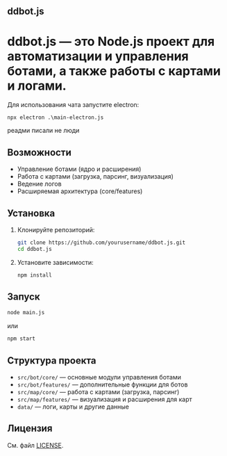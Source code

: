 ## ddbot.js

# ddbot.js — это Node.js проект для автоматизации и управления ботами, а также работы с картами и логами.

Для использования чата запустите electron:
```
npx electron .\main-electron.js
```

реадми писали не люди

## Возможности

- Управление ботами (ядро и расширения)
- Работа с картами (загрузка, парсинг, визуализация)
- Ведение логов
- Расширяемая архитектура (core/features)

## Установка

1. Клонируйте репозиторий:
   ```bash
   git clone https://github.com/yourusername/ddbot.js.git
   cd ddbot.js
   ```

2. Установите зависимости:
   ```bash
   npm install
   ```

## Запуск

```bash
node main.js
```
или
```bash
npm start
```

## Структура проекта

- `src/bot/core/` — основные модули управления ботами
- `src/bot/features/` — дополнительные функции для ботов
- `src/map/core/` — работа с картами (загрузка, парсинг)
- `src/map/features/` — визуализация и расширения для карт
- `data/` — логи, карты и другие данные

## Лицензия

См. файл [LICENSE](LICENSE).
